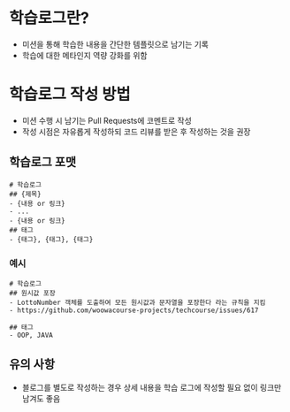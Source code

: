 # 학습로그란?
- 미션을 통해 학습한 내용을 간단한 템플릿으로 남기는 기록
- 학습에 대한 메타인지 역량 강화를 위함

# 학습로그 작성 방법
- 미션 수행 시 남기는 Pull Requests에 코멘트로 작성
- 작성 시점은 자유롭게 작성하되 코드 리뷰를 받은 후 작성하는 것을 권장

## 학습로그 포맷
```
# 학습로그
## {제목}
- {내용 or 링크}
- ...
- {내용 or 링크}
## 태그
- {태그}, {태그}, {태그}
```

### 예시
```
# 학습로그
## 원시값 포장
- LottoNumber 객체를 도출하여 모든 원시값과 문자열을 포장한다 라는 규칙을 지킴
- https://github.com/woowacourse-projects/techcourse/issues/617

## 태그
- OOP, JAVA
```

## 유의 사항
- 블로그를 별도로 작성하는 경우 상세 내용을 학습 로그에 작성할 필요 없이 링크만 남겨도 좋음
